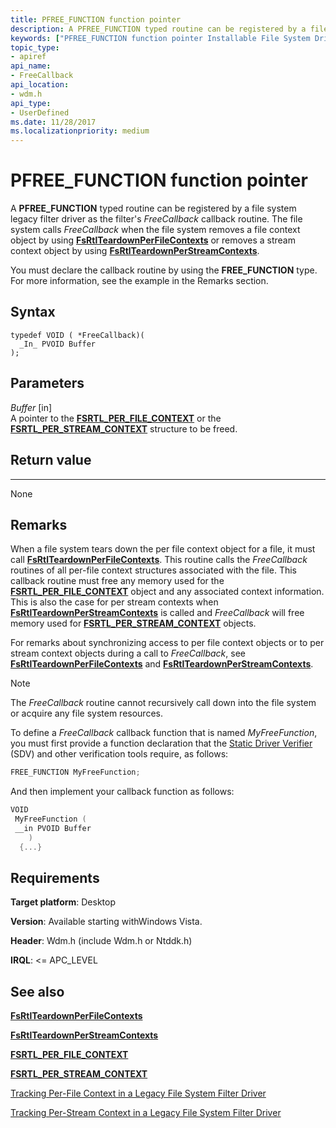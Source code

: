 ```yaml
---
title: PFREE_FUNCTION function pointer
description: A PFREE_FUNCTION typed routine can be registered by a file system legacy filter driver as the filter's FreeCallback callback routine.
keywords: ["PFREE_FUNCTION function pointer Installable File System Drivers"]
topic_type:
- apiref
api_name:
- FreeCallback
api_location:
- wdm.h
api_type:
- UserDefined
ms.date: 11/28/2017
ms.localizationpriority: medium
---
```


# PFREE_FUNCTION function pointer

A **PFREE_FUNCTION** typed routine can be registered by a file system legacy filter driver as the filter's *FreeCallback* callback routine. The file system calls *FreeCallback* when the file system removes a file context object by using [**FsRtlTeardownPerFileContexts**](/windows-hardware/drivers/ddi/ntifs/nf-ntifs-fsrtlteardownperfilecontexts) or removes a stream context object by using [**FsRtlTeardownPerStreamContexts**](/windows-hardware/drivers/ddi/ntifs/nf-ntifs-fsrtlteardownperstreamcontexts).

You must declare the callback routine by using the **FREE_FUNCTION** type. For more information, see the example in the Remarks section.

## Syntax

```ManagedCPlusPlus
typedef VOID ( *FreeCallback)(
  _In_ PVOID Buffer
);
```

## Parameters

*Buffer* \[in\]  
A pointer to the [**FSRTL_PER_FILE_CONTEXT**](/previous-versions/ff547352(v=vs.85)) or the [**FSRTL_PER_STREAM_CONTEXT**](/previous-versions/ff547357(v=vs.85)) structure to be freed.

## Return value
------------

None

## Remarks

When a file system tears down the per file context object for a file, it must call [**FsRtlTeardownPerFileContexts**](/windows-hardware/drivers/ddi/ntifs/nf-ntifs-fsrtlteardownperfilecontexts). This routine calls the *FreeCallback* routines of all per-file context structures associated with the file. This callback routine must free any memory used for the [**FSRTL_PER_FILE_CONTEXT**](/previous-versions/ff547352(v=vs.85)) object and any associated context information. This is also the case for per stream contexts when [**FsRtlTeardownPerStreamContexts**](/windows-hardware/drivers/ddi/ntifs/nf-ntifs-fsrtlteardownperstreamcontexts) is called and *FreeCallback* will free memory used for [**FSRTL_PER_STREAM_CONTEXT**](/previous-versions/ff547357(v=vs.85)) objects.

For remarks about synchronizing access to per file context objects or to per stream context objects during a call to *FreeCallback*, see [**FsRtlTeardownPerFileContexts**](/windows-hardware/drivers/ddi/ntifs/nf-ntifs-fsrtlteardownperfilecontexts) and [**FsRtlTeardownPerStreamContexts**](/windows-hardware/drivers/ddi/ntifs/nf-ntifs-fsrtlteardownperstreamcontexts).

> [!NOTE]
> The *FreeCallback* routine cannot recursively call down into the file system or acquire any file system resources.

To define a *FreeCallback* callback function that is named *MyFreeFunction*, you must first provide a function declaration that the [Static Driver Verifier](../devtest/static-driver-verifier.md) (SDV) and other verification tools require, as follows:

```cpp
FREE_FUNCTION MyFreeFunction;
```

And then implement your callback function as follows:

```cpp
VOID
 MyFreeFunction (
 __in PVOID Buffer
    )
  {...}
```

## Requirements

**Target platform**: Desktop

**Version**: Available starting withWindows Vista.

**Header**: Wdm.h (include Wdm.h or Ntddk.h)

**IRQL**: <= APC_LEVEL


## See also

[**FsRtlTeardownPerFileContexts**](/windows-hardware/drivers/ddi/ntifs/nf-ntifs-fsrtlteardownperfilecontexts)

[**FsRtlTeardownPerStreamContexts**](/windows-hardware/drivers/ddi/ntifs/nf-ntifs-fsrtlteardownperstreamcontexts)

[**FSRTL_PER_FILE_CONTEXT**](/previous-versions/ff547352(v=vs.85))

[**FSRTL_PER_STREAM_CONTEXT**](/previous-versions/ff547357(v=vs.85))

[Tracking Per-File Context in a Legacy File System Filter Driver](./tracking-per-file-context-in-a-legacy-file-system-filter-driver.md)

[Tracking Per-Stream Context in a Legacy File System Filter Driver](./file-streams--stream-contexts--and-per-stream-contexts.md
)
